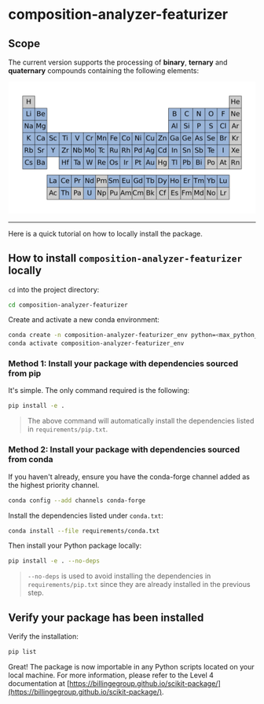 # composition-analyzer-featurizer

## Scope

The current version supports the processing of **binary**, **ternary** and **quaternary** compounds containing the following elements:

![alt text](assets/img/periodic_table.png)

---

Here is a quick tutorial on how to locally install the package.

## How to install `composition-analyzer-featurizer` locally

`cd` into the project directory:

```bash
cd composition-analyzer-featurizer
```

Create and activate a new conda environment:

```bash
conda create -n composition-analyzer-featurizer_env python=<max_python_version>
conda activate composition-analyzer-featurizer_env
```

### Method 1: Install your package with dependencies sourced from pip

It's simple. The only command required is the following:

```bash
pip install -e .
```

> The above command will automatically install the dependencies listed in
> `requirements/pip.txt`.

### Method 2: Install your package with dependencies sourced from conda

If you haven't already, ensure you have the conda-forge channel added as the
highest priority channel.

```bash
conda config --add channels conda-forge
```

Install the dependencies listed under `conda.txt`:

```bash
conda install --file requirements/conda.txt
```

Then install your Python package locally:

```bash
pip install -e . --no-deps
```

> `--no-deps` is used to avoid installing the dependencies in
> `requirements/pip.txt` since they are already installed in the previous step.

## Verify your package has been installed

Verify the installation:

```bash
pip list
```

Great! The package is now importable in any Python scripts located on your local
machine. For more information, please refer to the Level 4 documentation at
[https://billingegroup.github.io/scikit-package/](https://billingegroup.github.io/scikit-package/).

